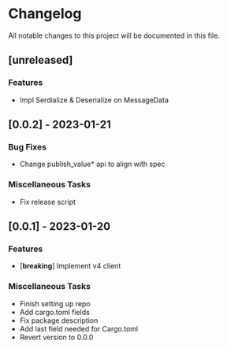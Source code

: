# Changelog

All notable changes to this project will be documented in this file.

## [unreleased]

### Features

- Impl Serdialize & Deserialize on MessageData

## [0.0.2] - 2023-01-21

### Bug Fixes

- Change publish_value* api to align with spec

### Miscellaneous Tasks

- Fix release script

## [0.0.1] - 2023-01-20

### Features

- [**breaking**] Implement v4 client

### Miscellaneous Tasks

- Finish setting up repo
- Add cargo.toml fields
- Fix package description
- Add last field needed for Cargo.toml
- Revert version to 0.0.0

<!-- generated by git-cliff -->
